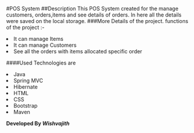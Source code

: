 #POS System
##Description
This POS System created for the manage customers, orders,items and see details of orders. In here all the details were saved on the local storage.
###More Details of the project.
functions of the project :-
 <li> It can manage Items  
 <li> It can manage Customers  
 <li> See all the orders with items allocated specific order 
 
####Used Technologies are
<li>Java
<li>Spring MVC
<li>Hibernate
<li>HTML
<li>CSS
<li>Bootstrap
<li>Maven

**Developed By _Wishvajith_**